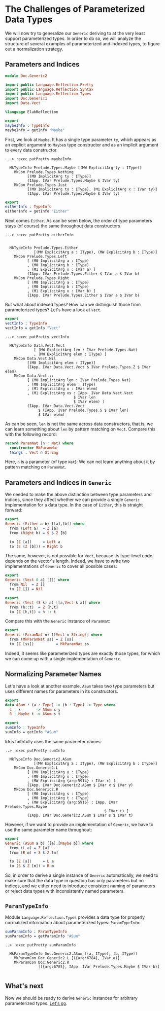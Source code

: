 # The Challenges of Parameterized Data Types

We will now try to generalize our `Generic` deriving
to at the very least support parameterized types.
In order to do so, we will analyze the structure
of several examples of parameterized and indexed
types, to figure out a normalization strategy.

## Parameters and Indices

```idris
module Doc.Generic2

import public Language.Reflection.Pretty
import public Language.Reflection.Syntax
import public Language.Reflection.Types
import Doc.Generic1
import Data.Vect

%language ElabReflection

export
maybeInfo : TypeInfo
maybeInfo = getInfo "Maybe"
```

First, we look at `Maybe`. It has a single type parameter `ty`, which
appears as an explicit argument to `Maybe`s type constructor
and as an implicit argument to every data constructor.

```repl
...> :exec putPretty maybeInfo

  MkTypeInfo Prelude.Types.Maybe [(MW ExplicitArg ty : IType)]
    MkCon Prelude.Types.Nothing
          [(M0 ImplicitArg ty : IType)]
          (IApp. IVar Prelude.Types.Maybe $ IVar ty)
    MkCon Prelude.Types.Just
          [(M0 ImplicitArg ty : IType), (M1 ExplicitArg x : IVar ty)]
          (IApp. IVar Prelude.Types.Maybe $ IVar ty)

```

```idris
export
eitherInfo : TypeInfo
eitherInfo = getInfo "Either"
```

Next comes `Either`. As can be seen below, the order
of type parameters stays (of course) the same throughout
data constructors.

```repl
...> :exec putPretty eitherInfo


  MkTypeInfo Prelude.Types.Either
             [(MW ExplicitArg a : IType), (MW ExplicitArg b : IType)]
    MkCon Prelude.Types.Left
          [ (M0 ImplicitArg a : IType)
          , (M0 ImplicitArg b : IType)
          , (M1 ExplicitArg x : IVar a) ]
          (IApp. IVar Prelude.Types.Either $ IVar a $ IVar b)
    MkCon Prelude.Types.Right
          [ (M0 ImplicitArg a : IType)
          , (M0 ImplicitArg b : IType)
          , (M1 ExplicitArg x : IVar b) ]
          (IApp. IVar Prelude.Types.Either $ IVar a $ IVar b)

```

But what about indexed types? How can we distinguish those
from parameterized types? Let's have a look at `Vect`.

```idris
export
vectInfo : TypeInfo
vectInfo = getInfo "Vect"
```

```repl
...> :exec putPretty vectInfo

  MkTypeInfo Data.Vect.Vect
             [ (MW ExplicitArg len : IVar Prelude.Types.Nat)
             , (MW ExplicitArg elem : IType) ]
    MkCon Data.Vect.Nil
          [(M0 ImplicitArg elem : IType)]
          (IApp. IVar Data.Vect.Vect $ IVar Prelude.Types.Z $ IVar elem)
    MkCon Data.Vect.::
          [ (M0 ImplicitArg len : IVar Prelude.Types.Nat)
          , (M0 ImplicitArg elem : IType)
          , (M1 ExplicitArg x : IVar elem)
          , (M1 ExplicitArg xs : IApp. IVar Data.Vect.Vect
                               $ IVar len
                               $ IVar elem) ]
          (IApp. IVar Data.Vect.Vect
               $ (IApp. IVar Prelude.Types.S $ IVar len)
               $ IVar elem)

```

As can be seen, `len` is not the same across data constructors,
that is, we can learn something about `len` by pattern
matching on `Vect`. Compare this with the following record:

```idris
record ParamNat (n : Nat) where
  constructor MkParamNat
  things : Vect n String
```

Here, `n` is a parameter (of type `Nat`): We can not learn anything
about it by pattern matching on `ParamNat`.

## Parameters and Indices in `Generic`

We needed to make the above distinction between type parameters
and indices, since they affect whether we can provide a single
`Generic` implementation for a data type. In the case
of `Either`, this is straight forward:

```idris
export
Generic (Either a b) [[a],[b]] where
  from (Left a)  = Z [a]
  from (Right b) = S $ Z [b]

  to (Z [a])     = Left a
  to (S (Z [b])) = Right b
```

The same, however, is not possible for `Vect`, because
its type-level code depends on the vector's length.
Indeed, we have to write two implementations of `Generic`
to cover all possible cases:

```idris
export
Generic (Vect 0 a) [[]] where
  from Nil  = Z []
  to (Z []) = Nil

export
Generic (Vect (S k) a) [[a,Vect k a]] where
  from (h::t)  = Z [h,t]
  to (Z [h,t]) = h :: t
```

Compare this with the `Generic` instance of `ParamNat`:

```idris
export
Generic (ParamNat n) [[Vect n String]] where
  from (MkParamNat ss) = Z [ss]
  to (Z [ss])          = MkParamNat ss
```

Indeed, it seems like parameterized types are exactly those
types, for which we can come up with a single implementation
of `Generic`.

## Normalizing Parameter Names

Let's have a look at another example. `ASum` takes
two type parameters but uses different names for
parameters in its constructors.

```idris
export
data ASum : (a : Type) -> (b : Type) -> Type where
  L : x       -> ASum x y
  R : Maybe t -> ASum s t

export
sumInfo : TypeInfo
sumInfo = getInfo "ASum"
```

Idris faithfully uses the same parameter names:

```repl
..> :exec putPretty sumInfo

  MkTypeInfo Doc.Generic2.ASum
             [(MW ExplicitArg a : IType), (MW ExplicitArg b : IType)]
    MkCon Doc.Generic2.L
          [ (M0 ImplicitArg y : IType)
          , (M0 ImplicitArg x : IType)
          , (MW ExplicitArg {arg:5914} : IVar x) ]
          (IApp. IVar Doc.Generic2.ASum $ IVar x $ IVar y)
    MkCon Doc.Generic2.R
          [ (M0 ImplicitArg s : IType)
          , (M0 ImplicitArg t : IType)
          , (MW ExplicitArg {arg:5915} : IApp. IVar Prelude.Types.Maybe
                                             $ IVar t) ]
          (IApp. IVar Doc.Generic2.ASum $ IVar s $ IVar t)

```

However, if we want to provide an implementation of `Generic`,
we have to use the same parameter name throughout:

```idris
export
Generic (ASum a b) [[a],[Maybe b]] where
  from (L a) = Z [a]
  from (R m) = S $ Z [m]

  to (Z [a])     = L a
  to (S $ Z [m]) = R m
```

So, in order to derive a single instance of `Generic` automatically,
we need to make sure that the data type in question has only
parameters but no indices, and we either need to introduce consistent
naming of parameters or reject data types with inconsistently named
parameters.

## `ParamTypeInfo`

Module `Language.Reflection.Types` provides a data type for
properly normalized information about parameterized types:
`ParamTypeInfo`:

```idris
sumParamInfo : ParamTypeInfo
sumParamInfo = getParamInfo "ASum"
```

```repl
..> :exec putPretty sumParamInfo

  MkParamTypeInfo Doc.Generic2.ASum [(a, IType), (b, IType)]
    MkParamCon Doc.Generic2.L [({arg:6784}, IVar a)]
    MkParamCon Doc.Generic2.R
               [({arg:6785}, IApp. IVar Prelude.Types.Maybe $ IVar b)]


```

## What's next

Now we should be ready to derive `Generic` instances
for arbitrary parameterized types. [Let's go](Generic3.md).

